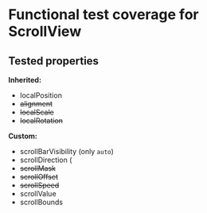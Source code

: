# Functional test coverage for ScrollView
## Tested properties

**Inherited:**
- localPosition
- ~~alignment~~
- ~~localScale~~
- ~~localRotation~~

**Custom:**
- scrollBarVisibility (only `auto`)
- scrollDirection (
- ~~scrollMask~~
- ~~scrollOffset~~
- ~~scrollSpeed~~
- scrollValue
- scrollBounds
